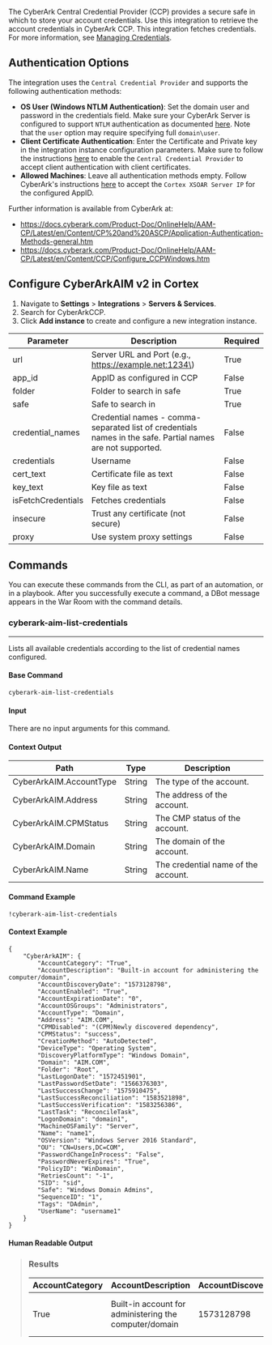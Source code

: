 The CyberArk Central Credential Provider (CCP) provides a secure safe in which to store your account credentials. Use this integration to retrieve the account credentials in CyberArk CCP. This integration fetches credentials. For more information, see [Managing Credentials](https://xsoar.pan.dev/docs/reference/articles/managing-credentials).

## Authentication Options

The integration uses the `Central Credential Provider` and supports the following authentication methods:

* **OS User (Windows NTLM Authentication)**: Set the domain user and password in the credentials field. Make sure your CyberArk Server is configured to support `NTLM` authentication as documented [here](https://docs.cyberark.com/Product-Doc/OnlineHelp/AAM-CP/Latest/en/Content/CCP/Configure_CCPWindows.htm#ConfigureWindowsDomainAuthentication). Note that the `user` option may require specifying full `domain\user`.
* **Client Certificate Authentication**: Enter the Certificate and Private key in the integration instance configuration parameters. Make sure to follow the instructions [here](https://docs.cyberark.com/Product-Doc/OnlineHelp/AAM-CP/Latest/en/Content/CCP/Configure_CCPWindows.htm#SecurecommunicationbetweenapplicationsandtheCentralCredentialProvider) to enable the `Central Credential Provider` to accept client authentication with client certificates.
* **Allowed Machines**: Leave all authentication methods empty. Follow CyberArk's instructions [here](https://docs.cyberark.com/Product-Doc/OnlineHelp/AAM-CP/Latest/en/Content/CP%20and%20ASCP/Application-Authentication-Methods-general.htm?tocpath=Administration%7CManage%20applications%7CApplication%20authentication%7CApplication%20authentication%20methods%7C_____0#allowed) to accept the `Cortex XSOAR Server IP` for the configured AppID.

Further information is available from CyberArk at:

* <https://docs.cyberark.com/Product-Doc/OnlineHelp/AAM-CP/Latest/en/Content/CP%20and%20ASCP/Application-Authentication-Methods-general.htm>
* <https://docs.cyberark.com/Product-Doc/OnlineHelp/AAM-CP/Latest/en/Content/CCP/Configure_CCPWindows.htm>

## Configure CyberArkAIM v2 in Cortex

1. Navigate to **Settings** > **Integrations** > **Servers & Services**.
2. Search for CyberArkCCP.
3. Click **Add instance** to create and configure a new integration instance.

| **Parameter** | **Description**                                                                                              | **Required** |
| --- |--------------------------------------------------------------------------------------------------------------| --- |
| url | Server URL and Port \(e.g., <https://example.net:1234\>)                                                       | True |
| app_id | AppID as configured in CCP                                                                                   | False |
| folder | Folder to search in safe                                                                                     | True |
| safe | Safe to search in                                                                                            | True |
| credential_names | Credential names \- comma\-separated list of credentials names in the safe. Partial names are not supported. | False |
| credentials | Username                                                                                                     | False |
| cert_text | Certificate file as text                                                                                     | False |
| key_text | Key file as text                                                                                             | False |
| isFetchCredentials | Fetches credentials                                                                                          | False |
| insecure | Trust any certificate \(not secure\)                                                                         | False |
| proxy | Use system proxy settings                                                                                    | False |

## Commands

You can execute these commands from the CLI, as part of an automation, or in a playbook.
After you successfully execute a command, a DBot message appears in the War Room with the command details.

### cyberark-aim-list-credentials

***
Lists all available credentials according to the list of credential names configured. 


#### Base Command

`cyberark-aim-list-credentials`

#### Input

There are no input arguments for this command.

#### Context Output

| **Path** | **Type** | **Description** |
| --- | --- | --- |
| CyberArkAIM.AccountType | String | The type of the account. | 
| CyberArkAIM.Address | String | The address of the account. | 
| CyberArkAIM.CPMStatus | String | The CMP status of the account. | 
| CyberArkAIM.Domain | String | The domain of the account. | 
| CyberArkAIM.Name | String | The credential name of the account. | 


#### Command Example

```!cyberark-aim-list-credentials```

#### Context Example

```
{
    "CyberArkAIM": {
        "AccountCategory": "True",
        "AccountDescription": "Built-in account for administering the computer/domain",
        "AccountDiscoveryDate": "1573128798",
        "AccountEnabled": "True",
        "AccountExpirationDate": "0",
        "AccountOSGroups": "Administrators",
        "AccountType": "Domain",
        "Address": "AIM.COM",
        "CPMDisabled": "(CPM)Newly discovered dependency",
        "CPMStatus": "success",
        "CreationMethod": "AutoDetected",
        "DeviceType": "Operating System",
        "DiscoveryPlatformType": "Windows Domain",
        "Domain": "AIM.COM",
        "Folder": "Root",
        "LastLogonDate": "1572451901",
        "LastPasswordSetDate": "1566376303",
        "LastSuccessChange": "1575910475",
        "LastSuccessReconciliation": "1583521898",
        "LastSuccessVerification": "1583256386",
        "LastTask": "ReconcileTask",
        "LogonDomain": "domain1",
        "MachineOSFamily": "Server",
        "Name": "name1",
        "OSVersion": "Windows Server 2016 Standard",
        "OU": "CN=Users,DC=COM",
        "PasswordChangeInProcess": "False",
        "PasswordNeverExpires": "True",
        "PolicyID": "WinDomain",
        "RetriesCount": "-1",
        "SID": "sid",
        "Safe": "Windows Domain Admins",
        "SequenceID": "1",
        "Tags": "DAdmin",
        "UserName": "username1"
    }
}
```

#### Human Readable Output

>### Results
>
>|AccountCategory|AccountDescription|AccountDiscoveryDate|AccountEnabled|AccountExpirationDate|AccountOSGroups|AccountType|Address|CPMDisabled|CPMStatus|CreationMethod|DeviceType|DiscoveryPlatformType|Domain|Folder|LastLogonDate|LastPasswordSetDate|LastSuccessChange|LastSuccessReconciliation|LastSuccessVerification|LastTask|LogonDomain|MachineOSFamily|Name|OSVersion|OU|PasswordChangeInProcess|PasswordNeverExpires|PolicyID|RetriesCount|SID|Safe|SequenceID|Tags|UserName|
>|---|---|---|---|---|---|---|---|---|---|---|---|---|---|---|---|---|---|---|---|---|---|---|---|---|---|---|---|---|---|---|---|---|---|---|
>| True | Built-in account for administering the computer/domain | 1573128798 | True | 0 | Administrators | Domain | AIM.COM | (CPM)Newly discovered dependency | success | AutoDetected | Operating System | Windows Domain | AIM.COM | Root | 1572451901 | 1566376303 | 1575910475 | 1583521898 | 1583256386 | ReconcileTask | domain1 | Server | name1 | Windows Server 2016 Standard | CN=Users,DC=COM | False | True | WinDomain | -1 | sid | Windows Domain Admins | 1 | DAdmin | username1 |